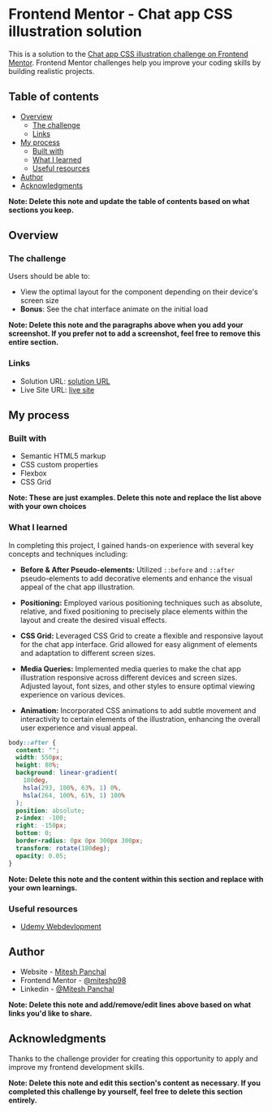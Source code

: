 # Frontend Mentor - Chat app CSS illustration solution

This is a solution to the [Chat app CSS illustration challenge on Frontend Mentor](https://www.frontendmentor.io/challenges/chat-app-css-illustration-O5auMkFqY). Frontend Mentor challenges help you improve your coding skills by building realistic projects.

## Table of contents

- [Overview](#overview)
  - [The challenge](#the-challenge)
  - [Links](#links)
- [My process](#my-process)
  - [Built with](#built-with)
  - [What I learned](#what-i-learned)
  - [Useful resources](#useful-resources)
- [Author](#author)
- [Acknowledgments](#acknowledgments)

**Note: Delete this note and update the table of contents based on what sections you keep.**

## Overview

### The challenge

Users should be able to:

- View the optimal layout for the component depending on their device's screen size
- **Bonus**: See the chat interface animate on the initial load

**Note: Delete this note and the paragraphs above when you add your screenshot. If you prefer not to add a screenshot, feel free to remove this entire section.**

### Links

- Solution URL: [ solution URL ](https://github.com/miteshp98/chat-app-css-illustration-master)
- Live Site URL: [ live site ](https://miteshp98.github.io/chat-app-css-illustration-master/)

## My process

### Built with

- Semantic HTML5 markup
- CSS custom properties
- Flexbox
- CSS Grid

**Note: These are just examples. Delete this note and replace the list above with your own choices**

### What I learned

In completing this project, I gained hands-on experience with several key concepts and techniques including:

- **Before & After Pseudo-elements:** Utilized `::before` and `::after` pseudo-elements to add decorative elements and enhance the visual appeal of the chat app illustration.

- **Positioning:** Employed various positioning techniques such as absolute, relative, and fixed positioning to precisely place elements within the layout and create the desired visual effects.

- **CSS Grid:** Leveraged CSS Grid to create a flexible and responsive layout for the chat app interface. Grid allowed for easy alignment of elements and adaptation to different screen sizes.

- **Media Queries:** Implemented media queries to make the chat app illustration responsive across different devices and screen sizes. Adjusted layout, font sizes, and other styles to ensure optimal viewing experience on various devices.

- **Animation:** Incorporated CSS animations to add subtle movement and interactivity to certain elements of the illustration, enhancing the overall user experience and visual appeal.

```css
body::after {
  content: "";
  width: 550px;
  height: 80%;
  background: linear-gradient(
    180deg,
    hsla(293, 100%, 63%, 1) 0%,
    hsla(264, 100%, 61%, 1) 100%
  );
  position: absolute;
  z-index: -100;
  right: -150px;
  bottom: 0;
  border-radius: 0px 0px 300px 300px;
  transform: rotate(180deg);
  opacity: 0.05;
}
```

**Note: Delete this note and the content within this section and replace with your own learnings.**

### Useful resources

- [Udemy Webdevlopment](https://www.udemy.com/share/101W9C3@2s1lShiGH32a3OJHMYullps9bvMmvxO_kykXK5ZGloqkGQDHawnryvbZtrMeQ8y81A==/)

## Author

- Website - [Mitesh Panchal](https://miteshp98.github.io/portfolio-website/)
- Frontend Mentor - [@miteshp98](https://www.frontendmentor.io/profile/miteshp98)
- Linkedin - [@Mitesh Panchal](https://www.linkedin.com/in/mitesh-panchal-356558126/)

**Note: Delete this note and add/remove/edit lines above based on what links you'd like to share.**

## Acknowledgments

Thanks to the challenge provider for creating this opportunity to apply and improve my frontend development skills.

**Note: Delete this note and edit this section's content as necessary. If you completed this challenge by yourself, feel free to delete this section entirely.**
